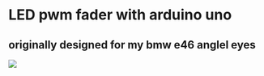 # LED pwm fader with arduino uno

## originally designed for my bmw e46 anglel eyes
<img src="./resources/fade_in.gif">
